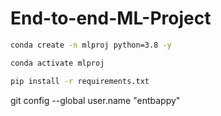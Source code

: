 # End-to-end-ML-Project

```bash
conda create -n mlproj python=3.8 -y 
```

```bash
conda activate mlproj
```


```bash
pip install -r requirements.txt
```

git config --global user.name "entbappy"

